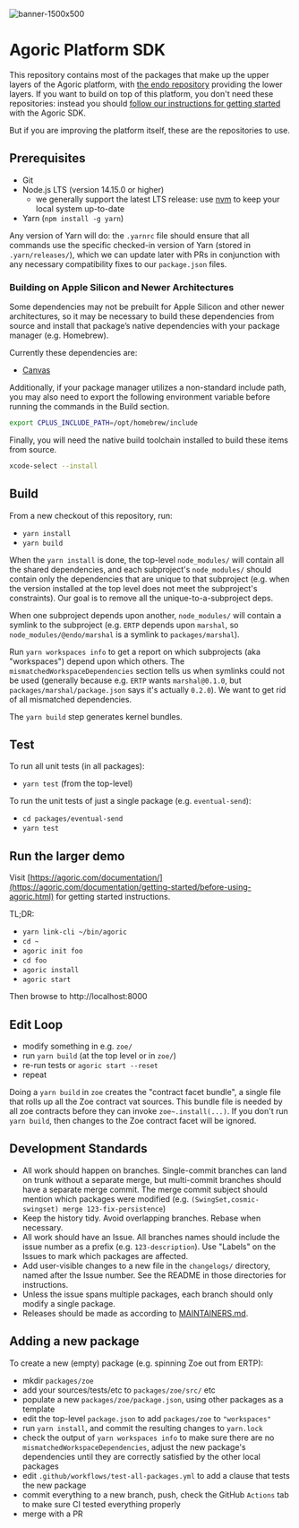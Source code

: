 ![banner-1500x500](https://user-images.githubusercontent.com/273868/115044279-34983d80-9e8a-11eb-81dc-474764b0ed5b.png)

# Agoric Platform SDK

This repository contains most of the packages that make up the upper
layers of the Agoric platform, with
[the endo repository](https://github.com/endojs/endo)
providing the lower layers.
If you want to build on top of this platform, you don't need these
repositories: instead you should
[follow our instructions for getting started](https://agoric.com/documentation/getting-started/)
with the Agoric SDK.

But if you are improving the platform itself, these are the repositories
to use.

## Prerequisites

* Git
* Node.js LTS (version 14.15.0 or higher)
  * we generally support the latest LTS release: use [nvm](https://github.com/nvm-sh/nvm) to keep your local system up-to-date
* Yarn (`npm install -g yarn`)

Any version of Yarn will do: the `.yarnrc` file should ensure that all
commands use the specific checked-in version of Yarn (stored in
`.yarn/releases/`), which we can update later with PRs in conjunction with
any necessary compatibility fixes to our `package.json` files.

### Building on Apple Silicon and Newer Architectures

Some dependencies may not be prebuilt for Apple Silicon and other newer 
architectures, so it may be necessary to build these dependencies from source 
and install that package’s native dependencies with your package manager (e.g. Homebrew).

Currently these dependencies are:

* [Canvas](https://github.com/Automattic/node-canvas#compiling)

Additionally, if your package manager utilizes a non-standard include path, you may 
also need to export the following environment variable before running the commands 
in the Build section.

```sh
export CPLUS_INCLUDE_PATH=/opt/homebrew/include
```

Finally, you will need the native build toolchain installed to build these items from source.

```sh
xcode-select --install
```

## Build

From a new checkout of this repository, run:

* `yarn install`
* `yarn build`

When the `yarn install` is done, the top-level `node_modules/` will contain
all the shared dependencies, and each subproject's `node_modules/` should
contain only the dependencies that are unique to that subproject (e.g. when
the version installed at the top level does not meet the subproject's
constraints). Our goal is to remove all the unique-to-a-subproject deps.

When one subproject depends upon another, `node_modules/` will contain a
symlink to the subproject (e.g. `ERTP` depends upon `marshal`, so
`node_modules/@endo/marshal` is a symlink to `packages/marshal`).

Run `yarn workspaces info` to get a report on which subprojects (aka
"workspaces") depend upon which others. The `mismatchedWorkspaceDependencies`
section tells us when symlinks could not be used (generally because e.g.
`ERTP` wants `marshal@0.1.0`, but `packages/marshal/package.json` says it's
actually `0.2.0`). We want to get rid of all mismatched dependencies.

The `yarn build` step generates kernel bundles.

## Test

To run all unit tests (in all packages):

* `yarn test` (from the top-level)

To run the unit tests of just a single package (e.g. `eventual-send`):

* `cd packages/eventual-send`
* `yarn test`

## Run the larger demo

Visit [https://agoric.com/documentation/](https://agoric.com/documentation/getting-started/before-using-agoric.html) for getting started instructions.

TL;DR:

* `yarn link-cli ~/bin/agoric`
* `cd ~`
* `agoric init foo`
* `cd foo`
* `agoric install`
* `agoric start`

Then browse to http://localhost:8000

## Edit Loop

* modify something in e.g. `zoe/`
* run `yarn build` (at the top level or in `zoe/`)
* re-run tests or `agoric start --reset`
* repeat

Doing a `yarn build` in `zoe` creates the "contract facet bundle", a single file
that rolls up all the Zoe contract vat sources. This bundle file is needed by all zoe contracts before they can invoke `zoe~.install(...)`. If you don't run `yarn build`, then changes to the Zoe contract facet will be ignored.

## Development Standards

* All work should happen on branches. Single-commit branches can land on
  trunk without a separate merge, but multi-commit branches should have a
  separate merge commit. The merge commit subject should mention which
  packages were modified (e.g. `(SwingSet,cosmic-swingset) merge
  123-fix-persistence`)
* Keep the history tidy. Avoid overlapping branches. Rebase when necessary.
* All work should have an Issue. All branches names should include the issue
  number as a prefix (e.g. `123-description`). Use "Labels" on the Issues to
  mark which packages are affected.
* Add user-visible changes to a new file in the `changelogs/` directory,
  named after the Issue number. See the README in those directories for
  instructions.
* Unless the issue spans multiple packages, each branch should only modify
  a single package.
* Releases should be made as according to [MAINTAINERS.md](MAINTAINERS.md).

## Adding a new package

To create a new (empty) package (e.g. spinning Zoe out from ERTP):

* mkdir `packages/zoe`
* add your sources/tests/etc to `packages/zoe/src/` etc
* populate a new `packages/zoe/package.json`, using other packages as a template
* edit the top-level `package.json` to add `packages/zoe` to `"workspaces"`
* run `yarn install`, and commit the resulting changes to `yarn.lock`
* check the output of `yarn workspaces info` to make sure there are no
  `mismatchedWorkspaceDependencies`, adjust the new package's dependencies
  until they are correctly satisfied by the other local packages
* edit `.github/workflows/test-all-packages.yml` to add a clause that tests
  the new package
* commit everything to a new branch, push, check the GitHub `Actions` tab to
  make sure CI tested everything properly
* merge with a PR

